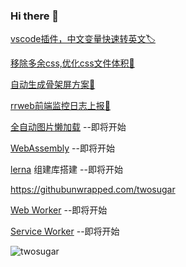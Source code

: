 ### Hi there 👋

<!--
**twosugar/twosugar** is a ✨ _special_ ✨ repository because its `README.md` (this file) appears on your GitHub profile.

Here are some ideas to get you started:

- 🔭 I’m currently working on ...
- 🌱 I’m currently learning ...
- 👯 I’m looking to collaborate on ...
- 🤔 I’m looking for help with ...
- 💬 Ask me about ...
- 📫 How to reach me: ...
- 😄 Pronouns: ...
- ⚡ Fun fact: ...
-->

[vscode插件，中文变量快速转英文🏷️](https://github.com/twosugar/chinese-to-english/blob/master/README.md)

[移除多余css,优化css文件体积🌹](https://github.com/twosugar/remove-unusecss-site)

[自动生成骨架屏方案🤔](https://github.com/twosugar/easy-skeleton)

[rrweb前端监控日志上报📝](https://github.com/twosugar/log-playback)

[全自动图片懒加载]()  --即将开始

[WebAssembly]() --即将开始

[lerna]() 组建库搭建 --即将开始

https://githubunwrapped.com/twosugar

[Web Worker]() --即将开始

[Service Worker]() --即将开始

![twosugar](https://github.com/twosugar/twosugar/assets/42201025/d37b2913-b429-4faa-aa15-f4220beeed11)
